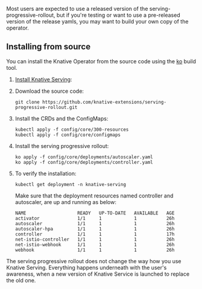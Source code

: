 Most users are expected to use a released version of the serving-progressive-rollout, but if you're
testing or want to use a pre-released version of the release yamls, you may want to build your own
copy of the operator.

## Installing from source

You can install the Knative Operator from the source code using the
[ko](https://github.com/google/ko) build tool.

1. [Install Knative Serving](https://knative.dev/docs/install/yaml-install/serving/install-serving-with-yaml/):

1. Download the source code:

   ```
   git clone https://github.com/knative-extensions/serving-progressive-rollout.git
   ```

1. Install the CRDs and the ConfigMaps:

   ```
   kubectl apply -f config/core/300-resources
   kubectl apply -f config/core/configmaps
   ```

1. Install the serving progressive rollout:

   ```
   ko apply -f config/core/deployments/autoscaler.yaml
   ko apply -f config/core/deployments/controller.yaml
   ```

1. To verify the installation:

   ```
   kubectl get deployment -n knative-serving
   ```

   Make sure that the deployment resources named controller and autoscaler, are up and running as below:

   ```
   NAME                   READY   UP-TO-DATE   AVAILABLE   AGE
   activator              1/1     1            1           26h
   autoscaler             1/1     1            1           26h
   autoscaler-hpa         1/1     1            1           26h
   controller             1/1     1            1           17h
   net-istio-controller   1/1     1            1           26h
   net-istio-webhook      1/1     1            1           26h
   webhook                1/1     1            1           26h
   ```

The serving progressive rollout does not change the way how you use Knative Serving. Everything happens underneath
with the user's awareness, when a new version of Knative Service is launched to replace the old one.
